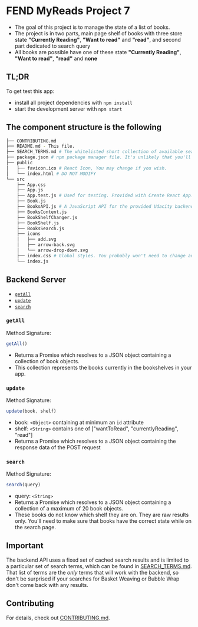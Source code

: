 # FEND MyReads Project 7

- The goal of this project  is to manage the state of a list of books.
- The project is in two parts, main page shelf of books with three store state **"Currently Reading"**, **"Want to read"** and **"read"**, and second part dedicated to search query
- All books are possible have one of these state   **"Currently Reading"**, **"Want to read"**,  **"read"** and **none**


## TL;DR

To get test this app:

* install all project dependencies with `npm install`
* start the development server with `npm start`

## The component structure is the following
```bash
├── CONTRIBUTING.md
├── README.md - This file.
├── SEARCH_TERMS.md # The whitelisted short collection of available search terms for you to use with your app.
├── package.json # npm package manager file. It's unlikely that you'll need to modify this.
├── public
│   ├── favicon.ico # React Icon, You may change if you wish.
│   └── index.html # DO NOT MODIFY
└── src
    ├── App.css
    ├── App.js
    ├── App.test.js # Used for testing. Provided with Create React App. Testing is encouraged, but not required.
    ├── Book.js
    ├── BooksAPI.js # A JavaScript API for the provided Udacity backend. Instructions for the methods are below.
    ├── BooksContent.js
    ├── BookShelfChanger.js
    ├── BookShelf.js
    ├── BooksSearch.js
    ├── icons
    │   ├── add.svg
    │   ├── arrow-back.svg
    │   └── arrow-drop-down.svg
    ├── index.css # Global styles. You probably won't need to change anything here.
    └── index.js
```

## Backend Server

* [`getAll`](#getall)
* [`update`](#update)
* [`search`](#search)

### `getAll`

Method Signature:

```js
getAll()
```

* Returns a Promise which resolves to a JSON object containing a collection of book objects.
* This collection represents the books currently in the bookshelves in your app.

### `update`

Method Signature:

```js
update(book, shelf)
```

* book: `<Object>` containing at minimum an `id` attribute
* shelf: `<String>` contains one of ["wantToRead", "currentlyReading", "read"]  
* Returns a Promise which resolves to a JSON object containing the response data of the POST request

### `search`

Method Signature:

```js
search(query)
```

* query: `<String>`
* Returns a Promise which resolves to a JSON object containing a collection of a maximum of 20 book objects.
* These books do not know which shelf they are on. They are raw results only. You'll need to make sure that books have the correct state while on the search page.

## Important
The backend API uses a fixed set of cached search results and is limited to a particular set of search terms, which can be found in [SEARCH_TERMS.md](SEARCH_TERMS.md). That list of terms are the _only_ terms that will work with the backend, so don't be surprised if your searches for Basket Weaving or Bubble Wrap don't come back with any results.

## Contributing

For details, check out [CONTRIBUTING.md](CONTRIBUTING.md).
